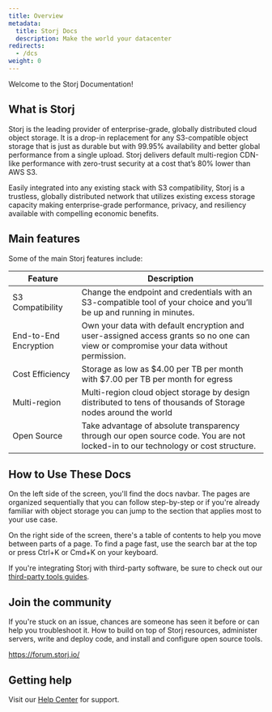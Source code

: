 ```yaml
---
title: Overview
metadata:
  title: Storj Docs
  description: Make the world your datacenter
redirects:
  - /dcs
weight: 0
---
```


Welcome to the Storj Documentation!

## What is Storj

Storj is the leading provider of enterprise-grade, globally distributed cloud object storage. It is a drop-in replacement for any S3-compatible object storage that is just as durable but with 99.95% availability and better global performance from a single upload. Storj delivers default multi-region CDN-like performance with zero-trust security at a cost that’s 80% lower than AWS S3.

Easily integrated into any existing stack with S3 compatibility, Storj is a trustless, globally distributed network that utilizes existing excess storage capacity making enterprise-grade performance, privacy, and resiliency available with compelling economic benefits.

## Main features

Some of the main Storj features include:

| Feature               | Description                                                                                                                          |
| --------------------- | ------------------------------------------------------------------------------------------------------------------------------------ |
| S3 Compatibility      | Change the endpoint and credentials with an S3-compatible tool of your choice and you’ll be up and running in minutes.               |
| End-to-End Encryption | Own your data with default encryption and user-assigned access grants so no one can view or compromise your data without permission. |
| Cost Efficiency       | Storage as low as $4.00 per TB per month with $7.00 per TB per month for egress                                                      |
| Multi-region          | Multi-region cloud object storage by design distributed to tens of thousands of Storage nodes around the world                       |
| Open Source           | Take advantage of absolute transparency through our open source code. You are not locked-in to our technology or cost structure.     |

## How to Use These Docs

On the left side of the screen, you'll find the docs navbar. The pages are organized sequentially that you can follow step-by-step or if you're already familiar with object storage you can jump to the section that applies most to your use case.

On the right side of the screen, there's a table of contents to help you move between parts of a page. To find a page fast, use the search bar at the top or press Ctrl+K or Cmd+K on your keyboard.

If you're integrating Storj with third-party software, be sure to check out our [third-party tools guides](docId:REPde_t8MJMDaE2BU8RfQ).

## Join the community

If you're stuck on an issue, chances are someone has seen it before or can help you troubleshoot it. How to build on top of Storj resources, administer servers, write and deploy code, and install and configure open source tools.

<https://forum.storj.io/>

## Getting help

Visit our [Help Center](docId:aibiech1hu8Chie4feej) for support.
